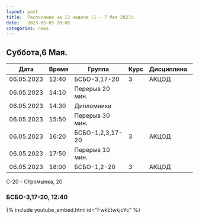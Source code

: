 ```yaml
---
layout: post
title:  Расписание на 13 неделю (1 - 7 Мая 2023).
date:   2023-05-05 20:00
categories: news
---
```


## Суббота,6 Мая.

| Дата          | Время   | Группа               | Курс | Дисциплина  | Аудитория  | Материалы |
| ------------- | ------- | -------------------- | ---- | ----------- | ---------- | --------- |
|06.05.2023     |12:40    |БСБО-3,17-20          |3     |АКЦОД        |[Webinar](https://online-edu.mirea.ru/)|           |
|06.05.2023     |14:10    |Перерыв 20 мин.       |      |             |            |           |
|06.05.2023     |14:30    |Дипломники            |      |             |     (А-182)|           |
|06.05.2023     |15:50    |Перерыв 30 мин.       |      |             |            |           |
|06.05.2023     |16:20    |БСБО-1,2,3,17-20      |3     |АКЦОД        |[Webinar](https://online-edu.mirea.ru/)|           |
|06.05.2023     |17:50    |Перерыв 10 мин.       |      |             |            |           |
|06.05.2023     |18:00    |БСБО-1,2-20           |3     |АКЦОД        |[Webinar](https://online-edu.mirea.ru/)|           |

C-20 - Стромынка, 20

### БСБО-3,17-20,  12:40
{% include youtube_embed.html id="FwkEtwkjcYc" %}
